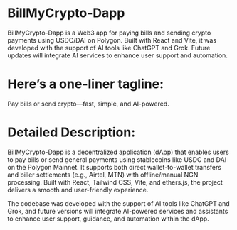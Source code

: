 # BillMyCrypto-Dapp
BillMyCrypto-Dapp is a Web3 app for paying bills and sending crypto payments using USDC/DAI on Polygon. Built with React and Vite, it was developed with the support of AI tools like ChatGPT and Grok. Future updates will integrate AI services to enhance user support and automation.

# Here’s a one-liner tagline:
Pay bills or send crypto—fast, simple, and AI-powered.

# Detailed Description:
BillMyCrypto-Dapp is a decentralized application (dApp) that enables users to pay bills or send general payments using stablecoins like USDC and DAI on the Polygon Mainnet. It supports both direct wallet-to-wallet transfers and biller settlements (e.g., Airtel, MTN) with offline/manual NGN processing. Built with React, Tailwind CSS, Vite, and ethers.js, the project delivers a smooth and user-friendly experience.

The codebase was developed with the support of AI tools like ChatGPT and Grok, and future versions will integrate AI-powered services and assistants to enhance user support, guidance, and automation within the dApp.
